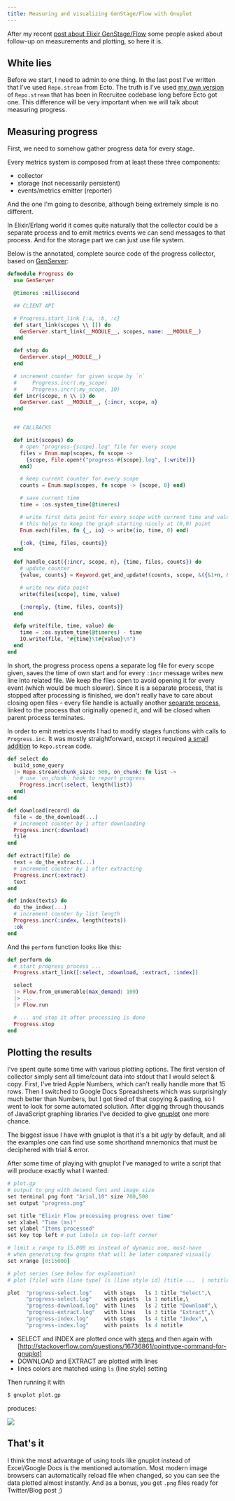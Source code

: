 ```yaml
---
title: Measuring and visualizing GenStage/Flow with Gnuplot
---
```


After my recent [post about Elixir GenStage/Flow](/2016/tuning-elixir-genstage-flow-pipeline-processing)
some people asked about follow-up on measurements and plotting, so here it is.

## White lies

Before we start, I need to admin to one thing. In the last post I've written that I've used `Repo.stream` from Ecto.
The truth is I've used [my own version](https://gist.github.com/teamon/c5dc163ce7243cb5088ec72b0e132623/8ec1b76d2b37acee788d7446062b195e1df4ed21)
of `Repo.stream` that has been in Recruitee codebase long before Ecto got one. This difference will be very important
when we will talk about measuring progress.

## Measuring progress

First, we need to somehow gather progress data for every stage.

Every metrics system is composed from at least these three components:

- collector
- storage (not necessarily persistent)
- events/metrics emitter (reporter)

And the one I'm going to describe, although being extremely simple is no different.

In Elixir/Erlang world it comes quite naturally that the collector could be a separate process
and to emit metrics events we can send messages to that process. And for the storage part we can
just use file system.

Below is the annotated, complete source code of the progress collector,
based on [GenServer](https://hexdocs.pm/elixir/GenServer.html):


```elixir
defmodule Progress do
  use GenServer

  @timeres :millisecond

  ## CLIENT API

  # Progress.start_link [:a, :b, :c]
  def start_link(scopes \\ []) do
    GenServer.start_link(__MODULE__, scopes, name: __MODULE__)
  end

  def stop do
    GenServer.stop(__MODULE__)
  end

  # increment counter for given scope by `n`
  #     Progress.incr(:my_scope)
  #     Progress.incr(:my_scope, 10)
  def incr(scope, n \\ 1) do
    GenServer.cast __MODULE__, {:incr, scope, n}
  end


  ## CALLBACKS

  def init(scopes) do
    # open "progress-{scope}.log" file for every scope
    files = Enum.map(scopes, fn scope ->
      {scope, File.open!("progress-#{scope}.log", [:write])}
    end)

    # keep current counter for every scope
    counts = Enum.map(scopes, fn scope -> {scope, 0} end)

    # save current time
    time = :os.system_time(@timeres)

    # write first data point for every scope with current time and value 0
    # this helps to keep the graph starting nicely at (0,0) point
    Enum.each(files, fn {_, io} -> write(io, time, 0) end)

    {:ok, {time, files, counts}}
  end

  def handle_cast({:incr, scope, n}, {time, files, counts}) do
    # update counter
    {value, counts} = Keyword.get_and_update!(counts, scope, &({&1+n, &1+n}))

    # write new data point
    write(files[scope], time, value)

    {:noreply, {time, files, counts}}
  end

  defp write(file, time, value) do
    time = :os.system_time(@timeres) - time
    IO.write(file, "#{time}\t#{value}\n")
  end
end
```

In short, the progress process opens a separate log file for every scope given,
saves the time of own start and for every `:incr` message writes new line into related file.
We keep the files open to avoid opening it for every event (which would be much slower).
Since it is a separate process, that is stopped after processing is finished,
we don't really have to care about closing open files - every file handle
is actually another [separate process](https://hexdocs.pm/elixir/File.html#open/2),
linked to the process that originally opened it, and will be closed when parent
process terminates.


In order to emit metrics events I had to modify stages functions with calls to `Progress.inc`.
It was mostly straightforward, except it required [a small addition](https://gist.github.com/teamon/c5dc163ce7243cb5088ec72b0e132623/revisions#diff-027d6a5336746df73c3cf365cb0922dc)
to `Repo.stream` code.

```elixir
def select do
  build_some_query
  |> Repo.stream(chunk_size: 500, on_chunk: fn list ->
    # use `on_chunk` hook to report progress
    Progress.incr(:select, length(list))
  end)
end

def download(record) do
  file = do_the_download(...)
  # increment counter by 1 after downloading
  Progress.incr(:download)
  file
end

def extract(file) do
  text = do_the_extract(...)
  # increment counter by 1 after extracting
  Progress.incr(:extract)
  text
end

def index(texts) do
  do_the_index(...)
  # increment counter by list length
  Progress.incr(:index, length(texts))
  :ok
end
```

And the `perform` function looks like this:

```elixir
def perform do
  # start progress process ...
  Progress.start_link([:select, :download, :extract, :index])

  select
  |> Flow.from_enumerable(max_demand: 100)
  |> ...
  |> Flow.run

  # ... and stop it after processing is done
  Progress.stop
end
```

## Plotting the results

I've spent quite some time with various plotting options.
The first version of collector simply sent all time/count data into stdout that I would select & copy.
First, I've tried Apple Numbers, which can't really handle more that 15 rows.
Then I switched to Google Docs Spreadsheets which was surprisingly much better than Numbers, but I got
tired of that copying & pasting, so I went to look for some automated solution.
After digging through thousands of JavaScript graphing libraries I've decided to give
[gnuplot](http://www.gnuplot.info/) one more chance.

The biggest issue I have with gnuplot is that it's a bit _ugly_ by default,
and all the examples one can find use some shorthand mnemonics that must be deciphered with trial & error.

After some time of playing with gnuplot I've managed to write a script that will produce exactly what I wanted:


```rb
# plot.gp
# output to png with decend font and image size
set terminal png font "Arial,10" size 700,500
set output "progress.png"

set title "Elixir Flow processing progress over time"
set xlabel "Time (ms)"
set ylabel "Items processed"
set key top left # put labels in top-left corner

# limit x range to 15.000 ms instead of dynamic one, must-have
# when generating few graphs that will be later compared visually
set xrange [0:15000]

# plot series (see below for explanation)
# plot [file] with [line type] ls [line style id] [title ...  | notitle]

plot  "progress-select.log"    with steps   ls 1 title "Select",\
      "progress-select.log"    with points  ls 1 notitle,\
      "progress-download.log"  with lines   ls 2 title "Download",\
      "progress-extract.log"   with lines   ls 3 title "Extract",\
      "progress-index.log"     with steps   ls 4 title "Index",\
      "progress-index.log"     with points  ls 4 notitle
```

- SELECT and INDEX are plotted once with [steps](http://www.gnuplot.info/demo/steps.html) and then again
  with [http://stackoverflow.com/questions/16736861/pointtype-command-for-gnuplot]
- DOWNLOAD and EXTRACT are plotted with lines
- lines colors are matched using `ls` (line style) setting

Then running it with

```bash
$ gnuplot plot.gp
```

produces:

![](/images/flow/last.png)


## That's it


I think the most advantage of using tools like gnuplot instead of Excel/Google Docs is the mentioned automation.
Most modern image browsers can automatically reload file when changed, so you can see the data plotted almost instantly.
And as a bonus, you get `.png` files ready for Twitter/Blog post ;)
